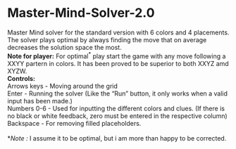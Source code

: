 # Master-Mind-Solver-2.0
Master Mind solver for the standard version with 6 colors and 4 placements. The solver plays optimal by always finding the move that on average decreases the solution space the most.<br/>
**Note for player:** For optimal<sup>*</sup> play start the game with any move following a XXYY partern in colors. It has been proved to be superior to both XXYZ amd XYZW. <br/>
**Controls:**<br/>
Arrows keys - Moving around the grid<br/>
Enter - Running the solver (Like the “Run” button, it only works when a valid input has been made.)<br/>
Numbers 0-6 - Used for inputting the different colors and clues. (If there is no black or white feedback, zero must be entered in the respective column)<br/>
Backspace - For removing filled placeholders.
<br/>
<br/>
**Note *:** I assume it to be optimal, but i am more than happy to be corrected. 
